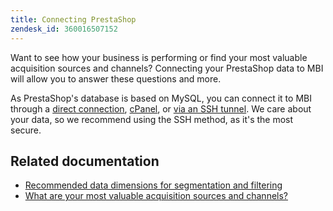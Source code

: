 ```yaml
---
title: Connecting PrestaShop
zendesk_id: 360016507152
---
```


Want to see how your business is performing or find your most valuable acquisition sources and channels? Connecting your PrestaShop data to MBI will allow you to answer these questions and more.

As PrestaShop's database is based on MySQL, you can connect it to MBI through a [direct connection](../data-analyst/importing-data/integrations/mysql-via-a-direct-connection.md), [cPanel](../data-analyst/importing-data/integrations/mysql-via-cpanel.md), or [via an SSH tunnel](../data-analyst/importing-data/integrations/mysql-via-ssh-tunnel.md). We care about your data, so we recommend using the SSH method, as it's the most secure.

## Related documentation

* [Recommended data dimensions for segmentation and filtering](../best-practices/segment-filter.md)
* [What are your most valuable acquisition sources and channels?](../data-analyst/analysis/most-value-source-channel.md)

